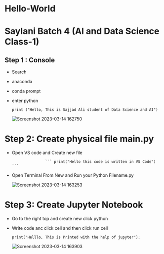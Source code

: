 # Hello-World

# Saylani Batch 4 (AI and Data Science Class-1)

## Step 1 : Console
* Search
*  anaconda
*  conda prompt
*  enter python


     ``` print ("Hello, This is Sajjad Ali student of Data Science and AI") ```
     
     ![Screenshot 2023-03-14 162750](https://user-images.githubusercontent.com/68752819/224987721-26867ebd-aeb0-421f-8bb8-b8ebcbbc8bdb.png)
     
     
  # Step 2: Create physical file main.py
  
  * Open VS code and Create new file
  
                       ``` print("Hello this code is written in VS Code") ```
  
  * Open Terminal From New and Run your Python Filename.py 
  
      ![Screenshot 2023-03-14 163253](https://user-images.githubusercontent.com/68752819/224989181-039cf0bf-c8fe-49e1-8348-25b705800e2d.png)


# Step 3: Create Jupyter Notebook
* Go to the right top and create new click python
 * Write code anc click cell and then click run cell
 
      ``` print("Helllo, This is Printed with the help of jupyter"); ```
      
      ![Screenshot 2023-03-14 163903](https://user-images.githubusercontent.com/68752819/224990251-e16524fd-54a8-4641-8026-4bbeb1f146b1.png)
      
    


